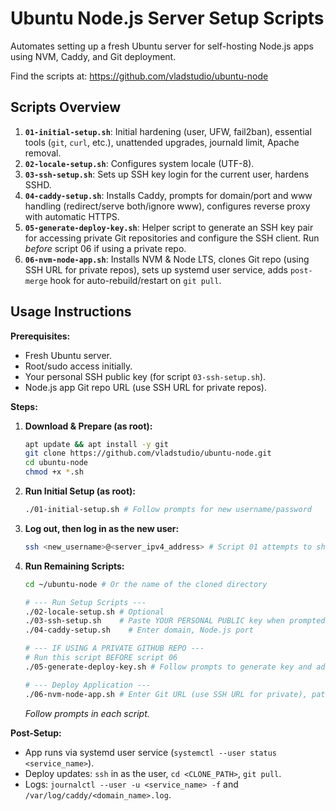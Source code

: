 # Ubuntu Node.js Server Setup Scripts

Automates setting up a fresh Ubuntu server for self-hosting Node.js apps using NVM, Caddy, and Git deployment.

Find the scripts at: https://github.com/vladstudio/ubuntu-node

## Scripts Overview

1.  **`01-initial-setup.sh`**: Initial hardening (user, UFW, fail2ban), essential tools (`git`, `curl`, etc.), unattended upgrades, journald limit, Apache removal.
2.  **`02-locale-setup.sh`**: Configures system locale (UTF-8).
3.  **`03-ssh-setup.sh`**: Sets up SSH key login for the current user, hardens SSHD.
4.  **`04-caddy-setup.sh`**: Installs Caddy, prompts for domain/port and www handling (redirect/serve both/ignore www), configures reverse proxy with automatic HTTPS.
5.  **`05-generate-deploy-key.sh`**: Helper script to generate an SSH key pair for accessing private Git repositories and configure the SSH client. Run *before* script 06 if using a private repo.
6.  **`06-nvm-node-app.sh`**: Installs NVM & Node LTS, clones Git repo (using SSH URL for private repos), sets up systemd user service, adds `post-merge` hook for auto-rebuild/restart on `git pull`.

## Usage Instructions

**Prerequisites:**
*   Fresh Ubuntu server.
*   Root/sudo access initially.
*   Your personal SSH public key (for script `03-ssh-setup.sh`).
*   Node.js app Git repo URL (use SSH URL for private repos).

**Steps:**

1.  **Download & Prepare (as root):**
    ```bash
    apt update && apt install -y git
    git clone https://github.com/vladstudio/ubuntu-node.git
    cd ubuntu-node
    chmod +x *.sh
    ```
2.  **Run Initial Setup (as root):**
    ```bash
    ./01-initial-setup.sh # Follow prompts for new username/password
    ```
3.  **Log out, then log in as the new user:**
    ```bash
    ssh <new_username>@<server_ipv4_address> # Script 01 attempts to show the IPv4
    ```
4.  **Run Remaining Scripts:**
    ```bash
    cd ~/ubuntu-node # Or the name of the cloned directory

    # --- Run Setup Scripts ---
    ./02-locale-setup.sh # Optional
    ./03-ssh-setup.sh    # Paste YOUR PERSONAL PUBLIC key when prompted
    ./04-caddy-setup.sh    # Enter domain, Node.js port

    # --- IF USING A PRIVATE GITHUB REPO ---
    # Run this script BEFORE script 06
    ./05-generate-deploy-key.sh # Follow prompts to generate key and add to GitHub

    # --- Deploy Application ---
    ./06-nvm-node-app.sh # Enter Git URL (use SSH URL for private), paths, commands
    ```
    *Follow prompts in each script.*

**Post-Setup:**

*   App runs via systemd user service (`systemctl --user status <service_name>`).
*   Deploy updates: `ssh` in as the user, `cd <CLONE_PATH>`, `git pull`.
*   Logs: `journalctl --user -u <service_name> -f` and `/var/log/caddy/<domain_name>.log`.
